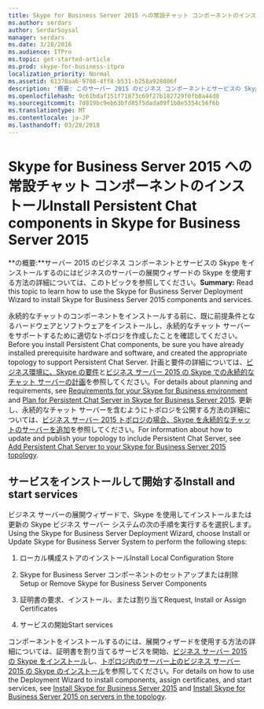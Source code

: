 ```yaml
---
title: Skype for Business Server 2015 への常設チャット コンポーネントのインストール
ms.author: serdars
author: SerdarSoysal
manager: serdars
ms.date: 3/28/2016
ms.audience: ITPro
ms.topic: get-started-article
ms.prod: skype-for-business-itpro
localization_priority: Normal
ms.assetid: 61370aa6-9708-4ff8-b531-b258a928806f
description: '概要: このサーバー 2015 のビジネス コンポーネントとサービスの Skype をインストールするのにはビジネスのサーバーの展開ウィザードの Skype を使用する方法についてを参照できます。'
ms.openlocfilehash: 9c61bdaf151f71873c69f27b182729f0fb8a44d8
ms.sourcegitcommit: 7d819bc9eb63bfd85f5dada09f1b8e5354c56f6b
ms.translationtype: MT
ms.contentlocale: ja-JP
ms.lasthandoff: 03/28/2018
---
```

# <a name="install-persistent-chat-components-in-skype-for-business-server-2015"></a><span data-ttu-id="fec28-103">Skype for Business Server 2015 への常設チャット コンポーネントのインストール</span><span class="sxs-lookup"><span data-stu-id="fec28-103">Install Persistent Chat components in Skype for Business Server 2015</span></span>
 
<span data-ttu-id="fec28-104">**の概要:**サーバー 2015 のビジネス コンポーネントとサービスの Skype をインストールするのにはビジネスのサーバーの展開ウィザードの Skype を使用する方法の詳細については、このトピックを参照してください。</span><span class="sxs-lookup"><span data-stu-id="fec28-104">**Summary:** Read this topic to learn how to use the Skype for Business Server Deployment Wizard to install Skype for Business Server 2015 components and services.</span></span>
  
<span data-ttu-id="fec28-105">永続的なチャットのコンポーネントをインストールする前に、既に前提条件となるハードウェアとソフトウェアをインストールし、永続的なチャット サーバーをサポートするために適切なトポロジを作成したことを確認してください。</span><span class="sxs-lookup"><span data-stu-id="fec28-105">Before you install Persistent Chat components, be sure you have already installed prerequisite hardware and software, and created the appropriate topology to support Persistent Chat Server.</span></span> <span data-ttu-id="fec28-106">計画と要件の詳細については、[ビジネス環境に、Skype の要件](../../plan-your-deployment/requirements-for-your-environment/requirements-for-your-environment.md)と[ビジネス サーバー 2015 の Skype での永続的なチャット サーバーの計画](../../plan-your-deployment/persistent-chat-server/persistent-chat-server.md)を参照してください。</span><span class="sxs-lookup"><span data-stu-id="fec28-106">For details about planning and requirements, see [Requirements for your Skype for Business environment](../../plan-your-deployment/requirements-for-your-environment/requirements-for-your-environment.md) and [Plan for Persistent Chat Server in Skype for Business Server 2015](../../plan-your-deployment/persistent-chat-server/persistent-chat-server.md).</span></span> <span data-ttu-id="fec28-107">更新し、永続的なチャット サーバーを含むようにトポロジを公開する方法の詳細については、[ビジネス サーバー 2015 トポロジの場合、Skype を永続的なチャットのサーバーを追加](add-persistent-chat-server.md)を参照してください。</span><span class="sxs-lookup"><span data-stu-id="fec28-107">For information about how to update and publish your topology to include Persistent Chat Server, see [Add Persistent Chat Server to your Skype for Business Server 2015 topology](add-persistent-chat-server.md).</span></span>
  
## <a name="install-and-start-services"></a><span data-ttu-id="fec28-108">サービスをインストールして開始する</span><span class="sxs-lookup"><span data-stu-id="fec28-108">Install and start services</span></span>

<span data-ttu-id="fec28-109">ビジネス サーバーの展開ウィザードで、Skype を使用してインストールまたは更新の Skype ビジネス サーバー システムの次の手順を実行するを選択します。</span><span class="sxs-lookup"><span data-stu-id="fec28-109">Using the Skype for Business Server Deployment Wizard, choose Install or Update Skype for Business Server System to perform the following steps:</span></span> 
  
1. <span data-ttu-id="fec28-110">ローカル構成ストアのインストール</span><span class="sxs-lookup"><span data-stu-id="fec28-110">Install Local Configuration Store</span></span>
    
2. <span data-ttu-id="fec28-111">Skype for Business Server コンポーネントのセットアップまたは削除</span><span class="sxs-lookup"><span data-stu-id="fec28-111">Setup or Remove Skype for Business Server Components</span></span>
    
3. <span data-ttu-id="fec28-112">証明書の要求、インストール、または割り当て</span><span class="sxs-lookup"><span data-stu-id="fec28-112">Request, Install or Assign Certificates</span></span>
    
4. <span data-ttu-id="fec28-113">サービスの開始</span><span class="sxs-lookup"><span data-stu-id="fec28-113">Start services</span></span>
    
<span data-ttu-id="fec28-114">コンポーネントをインストールするのには、展開ウィザードを使用する方法の詳細については、証明書を割り当てるサービスを開始、[ビジネス サーバー 2015 の Skype をインストール](../../deploy/install/install.md)し、[トポロジ内のサーバー上のビジネス サーバー 2015 の Skype のインストール](../../deploy/install/install-skype-for-business-server.md)を参照してください。</span><span class="sxs-lookup"><span data-stu-id="fec28-114">For details on how to use the Deployment Wizard to install components, assign certificates, and start services, see [Install Skype for Business Server 2015](../../deploy/install/install.md) and [Install Skype for Business Server 2015 on servers in the topology](../../deploy/install/install-skype-for-business-server.md).</span></span>
  

